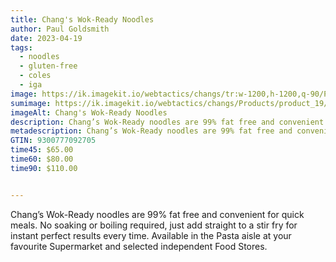 ```yaml
---
title: Chang's Wok-Ready Noodles
author: Paul Goldsmith
date: 2023-04-19
tags:
  - noodles
  - gluten-free
  - coles
  - iga
image: https://ik.imagekit.io/webtactics/changs/tr:w-1200,h-1200,q-90/Products/product_19/Wok-Ready-Noodles-1200x1200.jpg
sumimage: https://ik.imagekit.io/webtactics/changs/Products/product_19/Wok-Ready-Noodles-300x200.jpg
imageAlt: Chang's Wok-Ready Noodles
description: Chang’s Wok-Ready noodles are 99% fat free and convenient for quick meals.  No soaking or boiling required, just add straight to a stir fry for instant perfect results every time.
metadescription: Chang’s Wok-Ready noodles are 99% fat free and convenient for quick meals.  No soaking or boiling required, just add straight to a stir fry for instant perfect results every time.
GTIN: 9300777092705
time45: $65.00
time60: $80.00
time90: $110.00


---
```




Chang’s Wok-Ready noodles are 99% fat free and convenient for quick meals.  No soaking or boiling required, just add straight to a stir fry for instant perfect results every time.  Available in the Pasta aisle at your favourite Supermarket and selected independent Food Stores.
